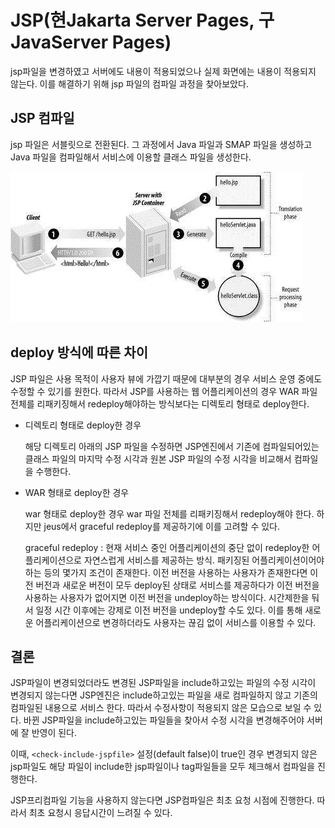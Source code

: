 # JSP(현Jakarta Server Pages, 구JavaServer Pages)

jsp파일을 변경하였고 서버에도 내용이 적용되었으나 실제 화면에는 내용이 적용되지 않는다. 이를 해결하기 위해 jsp 파일의 컴파일 과정을 찾아보았다.

## JSP 컴파일

jsp 파일은 서블릿으로 전환된다. 그 과정에서 Java 파일과 SMAP 파일을 생성하고 Java 파일을 컴파일해서 서비스에 이용할 클래스 파일을 생성한다.

![jsp 컴파일과정](./assets_jsp/jsp-processing.jpg)

## deploy 방식에 따른 차이

JSP 파일은 사용 목적이 사용자 뷰에 가깝기 때문에 대부분의 경우 서비스 운영 중에도 수정할 수 있기를 원한다. 따라서 JSP를 사용하는 웹 어플리케이션의 경우 WAR 파일 전체를 리패키징해서 redeploy해야하는 방식보다는 디렉토리 형태로 deploy한다.

- 디렉토리 형태로 deploy한 경우

  해당 디렉토리 아래의 JSP 파일을 수정하면 JSP엔진에서 기존에 컴파일되어있는 클래스 파일의 마지막 수정 시각과 원본 JSP 파일의 수정 시각을 비교해서 컴파일을 수행한다.

- WAR 형태로 deploy한 경우

  war 형태로 deploy한 경우 war 파일 전체를 리패키징해서 redeploy해야 한다. 하지만 jeus에서 graceful redeploy를 제공하기에 이를 고려할 수 있다.

  graceful redeploy : 현재 서비스 중인 어플리케이션의 중단 없이 redeploy한 어플리케이션으로 자연스럽게 서비스를 제공하는 방식. 패키징된 어플리케이션이어야하는 등의 몇가지 조건이 존재한다. 이전 버전을 사용하는 사용자가 존재한다면 이전 버전과 새로운 버전이 모두 deploy된 상태로 서비스를 제공하다가 이전 버전을 사용하는 사용자가 없어지면 이전 버전을 undeploy하는 방식이다. 시간제한을 둬서 일정 시간 이후에는 강제로 이전 버전을 undeploy할 수도 있다. 이를 통해 새로운 어플리케이션으로 변경하더라도 사용자는 끊김 없이 서비스를 이용할 수 있다.

## 결론

JSP파일이 변경되었더라도 변경된 JSP파일을 include하고있는 파일의 수정 시각이 변경되지 않는다면 JSP엔진은 include하고있는 파일을 새로 컴파일하지 않고 기존의 컴파일된 내용으로 서비스 한다. 따라서 수정사항이 적용되지 않은 모습으로 보일 수 있다. 바뀐 JSP파일을 include하고있는 파일들을 찾아서 수정 시각을 변경해주어야 서버에 잘 반영이 된다.

이때, `<check-include-jspfile>` 설정(default false)이 true인 경우 변경되지 않은 jsp파일도 해당 파일이 include한 jsp파일이나 tag파일들을 모두 체크해서 컴파일을 진행한다.

JSP프리컴파일 기능을 사용하지 않는다면 JSP컴파일은 최초 요청 시점에 진행한다. 따라서 최초 요청시 응답시간이 느려질 수 있다.
